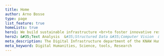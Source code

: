 ```yaml
---
title: Home
author: Arno Bosse
type: page
list_feature: true
homeLists: true
hero1: We build sustainable infrastructure <br>to foster innovative research <br>connecting people, data, and collections.
hero2: &#35;Text Analysis  &#35;Structured Data &#35;Computer Vision  &#35;Spatial Computing &#35;Interface Design  &#35;Cloud Computing
meta_description: The Digital Infrastructure department of the KNAW Humanties Cluster creates digital tools and instrastructure for Digital Humanities.
meta_keyword: Digital Humanities, Science, tools, Research
---
```

